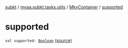 [subkt](../../index.md) / [myaa.subkt.tasks.utils](../index.md) / [MkvContainer](index.md) / [supported](./supported.md)

# supported

`val supported: `[`Boolean`](https://kotlinlang.org/api/latest/jvm/stdlib/kotlin/-boolean/index.html) [(source)](https://github.com/Myaamori/SubKt/blob/0.1.11/src/main/kotlin/myaa/subkt/tasks/utils/mkvmerge.kt#L70)